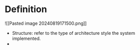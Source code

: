 # Definition
  ![[Pasted image 20240819171500.png]]
  - Structure: refer to the type of architecture style the system implemented.
  - 